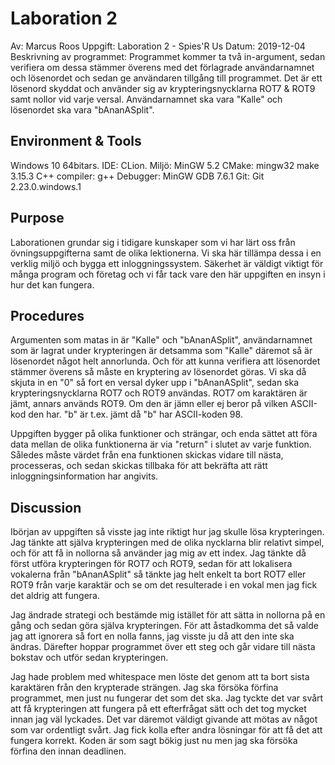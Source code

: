 # Laboration 2
Av: Marcus Roos
Uppgift: Laboration 2 - Spies'R Us
Datum: 2019-12-04
Beskrivning av programmet: Programmet kommer ta två in-argument, sedan verifiera
om dessa stämmer överens med det förlagrade användarnamnet och lösenordet och sedan
ge användaren tillgång till programmet. Det är ett lösenord skyddat och använder sig
av krypteringsnycklarna ROT7 & ROT9 samt nollor vid varje versal. Användarnamnet ska
vara "Kalle" och lösenordet ska vara "bAnanASplit".

## Environment & Tools
Windows 10 64bitars.
IDE: CLion.
Miljö: MinGW 5.2
CMake: mingw32 make 3.15.3
C++ compiler: g++
Debugger: MinGW GDB 7.6.1
Git: Git 2.23.0.windows.1

## Purpose
Laborationen grundar sig i tidigare kunskaper som vi har lärt oss från övningsuppgifterna
samt de olika lektionerna. Vi ska här tillämpa dessa i en verklig miljö och bygga
ett inloggningssystem. Säkerhet är väldigt viktigt för många program och företag
och vi får tack vare den här uppgiften en insyn i hur det kan fungera. 

## Procedures
Argumenten som matas in är "Kalle" och "bAnanASplit", användarnamnet som är lagrat
under krypteringen är detsamma som "Kalle" däremot så är lösenordet något helt
annorlunda. Och för att kunna verifiera att lösenordet stämmer överens så måste
en kryptering av lösenordet göras. Vi ska då skjuta in en "0" så fort en versal
dyker upp i "bAnanASplit", sedan ska krypteringsnycklarna ROT7 och ROT9 användas.
ROT7 om karaktären är jämt, annars används ROT9. Om den är jämn eller ej beror
på vilken ASCII-kod den har. "b" är t.ex. jämt då "b" har ASCII-koden 98. 

Uppgiften bygger på olika funktioner och strängar, och enda sättet att föra data 
mellan de olika funktionerna är via "return" i slutet av varje funktion. Således
måste värdet från ena funktionen skickas vidare till nästa, processeras, och sedan
skickas tillbaka för att bekräfta att rätt inloggningsinformation har angivits.

## Discussion
Ibörjan av uppgiften så visste jag inte riktigt hur jag skulle lösa krypteringen.
Jag tänkte att själva krypteringen med de olika nycklarna blir relativt simpel,
och för att få in nollorna så använder jag mig av ett index. Jag tänkte då
först utföra krypteringen för ROT7 och ROT9, sedan för att lokalisera vokalerna
från "bAnanASplit" så tänkte jag helt enkelt ta bort ROT7 eller ROT9 från varje
karaktär och se om det resulterade i en vokal men jag fick det aldrig att fungera.

Jag ändrade strategi och bestämde mig istället för att sätta in nollorna på
en gång och sedan göra själva krypteringen. För att åstadkomma det så valde jag
att ignorera så fort en nolla fanns, jag visste ju då att den inte ska ändras. Därefter
hoppar programmet över ett steg och går vidare till nästa bokstav och utför sedan krypteringen.

Jag hade problem med whitespace men löste det genom att ta bort sista karaktären från
den krypterade strängen. Jag ska försöka förfina programmet, men just nu fungerar
det som det ska. Jag tyckte det var svårt att få krypteringen att fungera på 
ett efterfrågat sätt och det tog mycket innan jag väl lyckades. Det var
däremot väldigt givande att mötas av något som var ordentligt svårt. Jag fick
kolla efter andra lösningar för att få det att fungera korrekt. Koden är
som sagt bökig just nu men jag ska försöka förfina den innan deadlinen.